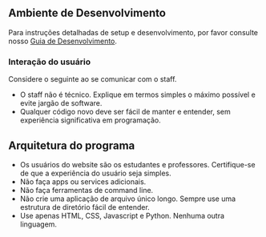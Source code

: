 ## Ambiente de Desenvolvimento

Para instruções detalhadas de setup e desenvolvimento, por favor consulte nosso [Guia de Desenvolvimento](../docs/how-to-develop.md).

### Interação do usuário

Considere o seguinte ao se comunicar com o staff.

- O staff não é técnico. Explique em termos simples o máximo possível e evite jargão de software.
- Qualquer código novo deve ser fácil de manter e entender, sem experiência significativa em programação.

## Arquitetura do programa

- Os usuários do website são os estudantes e professores. Certifique-se de que a experiência do usuário seja simples.
- Não faça apps ou services adicionais.
- Não faça ferramentas de command line.
- Não crie uma aplicação de arquivo único longo. Sempre use uma estrutura de diretório fácil de entender.
- Use apenas HTML, CSS, Javascript e Python. Nenhuma outra linguagem.